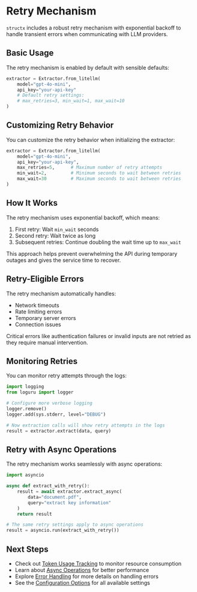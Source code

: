 # Retry Mechanism

`structx` includes a robust retry mechanism with exponential backoff to handle
transient errors when communicating with LLM providers.

## Basic Usage

The retry mechanism is enabled by default with sensible defaults:

```python
extractor = Extractor.from_litellm(
    model="gpt-4o-mini",
    api_key="your-api-key"
    # Default retry settings:
    # max_retries=3, min_wait=1, max_wait=10
)
```

## Customizing Retry Behavior

You can customize the retry behavior when initializing the extractor:

```python
extractor = Extractor.from_litellm(
    model="gpt-4o-mini",
    api_key="your-api-key",
    max_retries=5,      # Maximum number of retry attempts
    min_wait=2,         # Minimum seconds to wait between retries
    max_wait=30         # Maximum seconds to wait between retries
)
```

## How It Works

The retry mechanism uses exponential backoff, which means:

1. First retry: Wait `min_wait` seconds
2. Second retry: Wait twice as long
3. Subsequent retries: Continue doubling the wait time up to `max_wait`

This approach helps prevent overwhelming the API during temporary outages and
gives the service time to recover.

## Retry-Eligible Errors

The retry mechanism automatically handles:

- Network timeouts
- Rate limiting errors
- Temporary server errors
- Connection issues

Critical errors like authentication failures or invalid inputs are not retried
as they require manual intervention.

## Monitoring Retries

You can monitor retry attempts through the logs:

```python
import logging
from loguru import logger

# Configure more verbose logging
logger.remove()
logger.add(sys.stderr, level="DEBUG")

# Now extraction calls will show retry attempts in the logs
result = extractor.extract(data, query)
```

## Retry with Async Operations

The retry mechanism works seamlessly with async operations:

```python
import asyncio

async def extract_with_retry():
    result = await extractor.extract_async(
        data="document.pdf",
        query="extract key information"
    )
    return result

# The same retry settings apply to async operations
result = asyncio.run(extract_with_retry())
```

## Next Steps

- Check out [Token Usage Tracking](token-tracking.md) to monitor resource
  consumption
- Learn about [Async Operations](async-operations.md) for better performance
- Explore [Error Handling](../reference/error-handling.md) for more details on
  handling errors
- See the [Configuration Options](../reference/configuration-options.md) for all
  available settings
